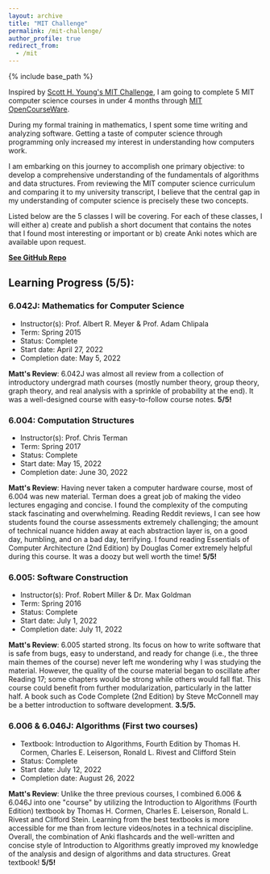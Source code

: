 ```yaml
---
layout: archive
title: "MIT Challenge"
permalink: /mit-challenge/
author_profile: true
redirect_from:
  - /mit
---
```


{% include base_path %}

Inspired by [Scott H. Young's MIT Challenge](https://www.scotthyoung.com/blog/myprojects/mit-challenge-2/), I am going to complete 5 MIT computer science courses in under 4 months through [MIT OpenCourseWare](https://ocw.mit.edu/).

During my formal training in mathematics, I spent some time writing and analyzing software. Getting a taste of computer science through programming only increased my interest in understanding how computers work.

I am embarking on this journey to accomplish one primary objective: to develop a comprehensive understanding of the fundamentals of algorithms and data structures. From reviewing the MIT computer science curriculum and comparing it to my university transcript, I believe that the central gap in my understanding of computer science is precisely these two concepts. 

Listed below are the 5 classes I will be covering. For each of these classes, I will either a) create and publish a short document that contains the notes that I found most interesting or important or b) create Anki notes which are available upon request. 

[**See GitHub Repo**](https://github.com/mattfaltyn/MIT-Challenge)

## Learning Progress (5/5):

### 6.042J: Mathematics for Computer Science
- Instructor(s): Prof. Albert R. Meyer & Prof. Adam Chlipala
- Term: Spring 2015
- Status: Complete
- Start date: April 27, 2022
- Completion date: May 5, 2022

**Matt's Review**: 6.042J was almost all review from a collection of introductory undergrad math courses (mostly number theory, group theory, graph theory, and real analysis with a sprinkle of probability at the end). It was a well-designed course with easy-to-follow course notes. **5/5!**


### 6.004: Computation Structures
- Instructor(s): Prof. Chris Terman
- Term: Spring 2017
- Status: Complete
- Start date: May 15, 2022
- Completion date: June 30, 2022

**Matt's Review**: Having never taken a computer hardware course, most of 6.004 was new material. Terman does a great job of making the video lectures engaging and concise. I found the complexity of the computing stack fascinating and overwhelming. Reading Reddit reviews, I can see how students found the course assessments extremely challenging; the amount of technical nuance hidden away at each abstraction layer is, on a good day, humbling, and on a bad day, terrifying. I found reading Essentials of Computer Architecture (2nd Edition) by Douglas Comer extremely helpful during this course. It was a doozy but well worth the time! **5/5!** 


### 6.005: Software Construction
- Instructor(s): Prof. Robert Miller & Dr. Max Goldman
- Term: Spring 2016
- Status: Complete
- Start date: July 1, 2022
- Completion date: July 11, 2022

**Matt's Review**: 6.005 started strong. Its focus on how to write software that is safe from bugs, easy to understand, and ready for change (i.e., the three main themes of the course) never left me wondering why I was studying the material. However, the quality of the course material began to oscillate after Reading 17; some chapters would be strong while others would fall flat. This course could benefit from further modularization, particularly in the latter half. A book such as Code Complete (2nd Edition) by Steve McConnell may be a better introduction to software development. **3.5/5.**


### 6.006 & 6.046J: Algorithms (First two courses)
- Textbook: Introduction to Algorithms, Fourth Edition by Thomas H. Cormen, Charles E. Leiserson, Ronald L. Rivest and Clifford Stein
- Status: Complete
- Start date: July 12, 2022
- Completion date: August 26, 2022

**Matt's Review**: Unlike the three previous courses, I combined 6.006 & 6.046J into one "course" by utilizing the Introduction to Algorithms (Fourth Edition) textbook by Thomas H. Cormen, Charles E. Leiserson, Ronald L. Rivest and Clifford Stein. Learning from the best textbooks is more accessible for me than from lecture videos/notes in a technical discipline. Overall, the combination of Anki flashcards and the well-written and concise style of Introduction to Algorithms greatly improved my knowledge of the analysis and design of algorithms and data structures. Great textbook! **5/5!**
